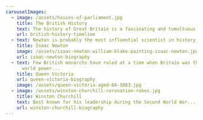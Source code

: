 ```yaml
---
carouselImages:
  - image: /assets/houses-of-parliament.jpg
    title: The British History
    text: The history of Great Britain is a fascinating and tumultuous tale ...
    url: british-history-timeline
  - text: Newton is probably the most influential scientist in history...
    title: Isaac Newton
    image: /assets/isaac-newton-william-blake-painting-isaac-newton.jpg
    url: isaac-newton-biography
  - text: Few British monarchs have ruled at a time when Britain was the leading
      world power...
    title: Queen Victoria
    url: queen-victoria-biography
    image: /assets/queen-victoria-aged-64-1883.jpg
  - image: /assets/winston-churchill-coronation-robes.jpg
    title: Winston Churchill
    text: Best known for his leadership during the Second World War...
    url: winston-churchill-biography
---
```

